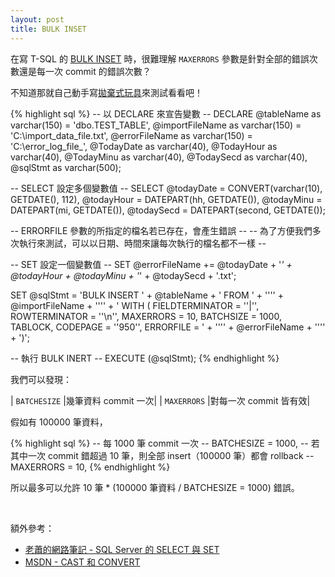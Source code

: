 ```yaml
---
layout: post
title: BULK INSET
---
```


在寫 T-SQL 的 [BULK INSET](https://msdn.microsoft.com/zh-tw/library/ms188365.aspx) 時，很難理解 `MAXERRORS` 參數是針對全部的錯誤次數還是每一次 commit 的錯誤次數？

不知道那就自己動手寫[拋棄式玩具](http://online.ithome.com.tw/itadm/article.php?c=79755&s=2)來測試看看吧！

{% highlight sql %}
-- 以 DECLARE 來宣告變數 --
DECLARE
@tableName as varchar(150) = 'dbo.TEST_TABLE',
@importFileName as varchar(150) = 'C:\import_data_file.txt',
@errorFileName as varchar(150) = 'C:\error_log_file_',
@TodayDate as varchar(40),
@TodayHour as varchar(40),
@TodayMinu as varchar(40),
@TodaySecd as varchar(40),
@sqlStmt as varchar(500);

-- SELECT 設定多個變數值 --
SELECT
@todayDate = CONVERT(varchar(10), GETDATE(), 112),
@todayHour = DATEPART(hh, GETDATE()),
@todayMinu = DATEPART(mi, GETDATE()),
@todaySecd = DATEPART(second, GETDATE());

-- ERRORFILE 參數的所指定的檔名若已存在，會產生錯誤 --
-- 為了方便我們多次執行來測試，可以以日期、時間來讓每次執行的檔名都不一樣 --

-- SET 設定一個變數值 --
SET
@errorFileName += 
@todayDate + 
'_' + 
@todayHour + 
@todayMinu + 
'_' +
@todaySecd + 
'.txt';

SET
@sqlStmt = 'BULK INSERT ' + @tableName +
' FROM ' + '''' + @importFileName + '''' +
' WITH (
FIELDTERMINATOR = ''|'',
ROWTERMINATOR = ''\n'', 
MAXERRORS = 10,
BATCHSIZE = 1000,
TABLOCK,
CODEPAGE = ''950'',
ERRORFILE = ' + '''' + @errorFileName + '''' + ')';

-- 執行 BULK INERT --
EXECUTE (@sqlStmt);
{% endhighlight %}

我們可以發現：

| `BATCHESIZE` |幾筆資料 commit 一次|
| `MAXERRORS` |對每一次 commit 皆有效|

假如有 100000 筆資料，

{% highlight sql %}
-- 每 1000 筆 commit 一次 --
BATCHESIZE = 1000,
-- 若其中一次 commit 錯超過 10 筆，則全部 insert（100000 筆）都會 rollback --
MAXERRORS = 10,
{% endhighlight %}

所以最多可以允許 10 筆 * (100000 筆資料 / BATCHESIZE = 1000) 錯誤。

<br />

額外參考：

* [老蕭的網路筆記 - SQL Server 的 SELECT 與 SET](http://hccrichard.blogspot.tw/2010/12/sql-server-select-set.html)
* [MSDN - CAST 和 CONVERT](https://msdn.microsoft.com/zh-tw/library/ms187928.aspx)